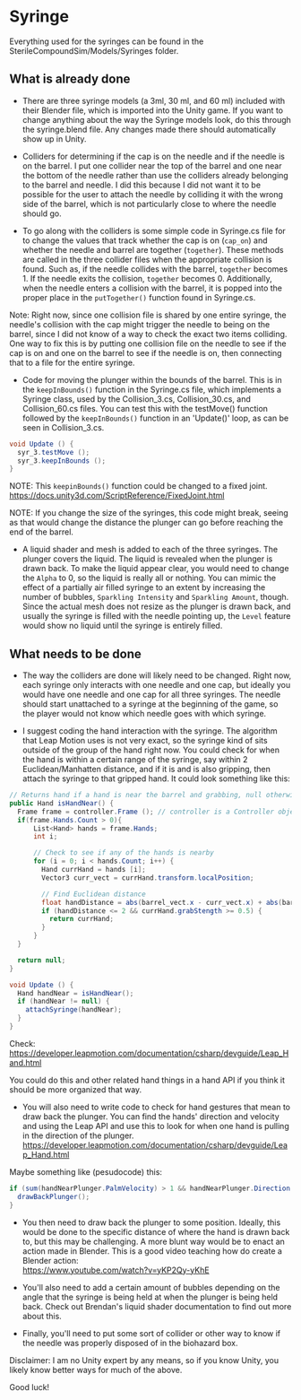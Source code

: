 # Syringe                                                                             
Everything used for the syringes can be found in the 
SterileCompoundSim/Models/Syringes folder.
                                                                                
                                                                                
## What is already done                                                            
* There are three syringe models (a 3ml, 30 ml, and 60 ml) included with their
Blender file, which is imported into the Unity game. If you want to change
anything about the way the Syringe models look, do this through the 
syringe.blend file. Any changes made there should automatically show up in Unity.
                                                                                
* Colliders for determining if the cap is on the needle and if the needle is on
the barrel. I put one collider near the top of the barrel and one near the
bottom of the needle rather than use the colliders already belonging to the
barrel and needle. I did this because I did not want it to be possible for
the user to attach the needle by colliding it with the wrong side of the barrel,
which is not particularly close to where the needle should go.
                                                                                
* To go along with the colliders is some simple code in Syringe.cs file for
to change the values that track whether the cap is on (`cap_on`) and whether
the needle and barrel are together (`together`). These methods are called in
the three collider files when the appropriate collision is found. Such as,
if the needle collides with the barrel, `together` becomes 1. If the needle
exits the collision, `together` becomes 0. Additionally, when the needle
enters a collision with the barrel, it is popped into the proper place in
the `putTogether()` function found in Syringe.cs.
                                                                               
Note: Right now, since one collision file is shared by one entire syringe,
the needle's collision with the cap might trigger the needle to being on
the barrel, since I did not know of a way to check the exact two items
colliding. One way to fix this is by putting one collision file on the needle
to see if the cap is on and one on the barrel to see if the needle is on,
then connecting that to a file for the entire syringe.
                                                                                                                                                                                                                                                
* Code for moving the plunger within the bounds of the barrel. This is in the
`keepInBounds()` function in the Syringe.cs file, which implements a Syringe
class, used by the Collision_3.cs, Collision_30.cs, and Collision_60.cs files.
You can test this with the testMove() function followed by the `keepInBounds()`
function in an 'Update()' loop, as can be seen in Collision_3.cs.
                                                                                
```cs
void Update () {
  syr_3.testMove ();
  syr_3.keepInBounds ();
}
```
                                                                                
NOTE: This `keepinBounds()` function could be changed to a fixed joint.
https://docs.unity3d.com/ScriptReference/FixedJoint.html
                                                                                
NOTE: If you change the size of the syringes, this code might break, seeing
as that would change the distance the plunger can go before reaching the end
of the barrel.

* A liquid shader and mesh is added to each of the three syringes. The plunger
covers the liquid. The liquid is revealed when the plunger is drawn back. To
make the liquid appear clear, you would need to change the `Alpha` to 0,
so the liquid is really all or nothing. You can mimic the effect of a partially
air filled syringe to an extent by increasing the number of bubbles, 
`Sparkling Intensity` and `Sparkling Amount`, though. Since the actual mesh does 
not resize as the plunger is drawn back, and usually the syringe is filled with 
the needle pointing up, the `Level` feature would show no liquid until the 
syringe is entirely filled.
                                                                                
                                                                                
## What needs to be done
* The way the colliders are done will likely need to be changed. Right now,
each syringe only interacts with one needle and one cap, but ideally you would
have one needle and one cap for all three syringes. The needle should start
unattached to a syringe at the beginning of the game, so the player would not
know which needle goes with which syringe.                                
                                                                                
* I suggest coding the hand interaction with the syringe. The algorithm that
Leap Motion uses is not very exact, so the syringe kind of sits outside of the
group of the hand right now. You could check for when the hand is within a
certain range of the syringe, say within 2 Euclidean/Manhatten distance, and 
if it is and is also gripping, then attach the syringe to that gripped hand. 
It could look something like this:         
                                                                                
```cs                                                        
// Returns hand if a hand is near the barrel and grabbing, null otherwise
public Hand isHandNear() {
  Frame frame = controller.Frame (); // controller is a Controller object
  if(frame.Hands.Count > 0){
      List<Hand> hands = frame.Hands;
      int i;

      // Check to see if any of the hands is nearby
      for (i = 0; i < hands.Count; i++) {
        Hand currHand = hands [i];
        Vector3 curr_vect = currHand.transform.localPosition;

        // Find Euclidean distance
        float handDistance = abs(barrel_vect.x - curr_vect.x) + abs(barrel_vect.y - curr_vect.y) + abs(barrel_vect.z - curr_vect.z);
        if (handDistance <= 2 && currHand.grabStength >= 0.5) {
          return currHand;
        }
      }
  }

  return null;
}
```
 
```cs
void Update () {
  Hand handNear = isHandNear();
  if (handNear != null) {
    attachSyringe(handNear);
  }
}
```
                                                                                
Check:                                                                             
https://developer.leapmotion.com/documentation/csharp/devguide/Leap_Hand.html 

You could do this and other related hand things in a hand API if you think it
should be more organized that way.
                                                                                
* You will also need to write code to check for hand gestures that mean to draw
back the plunger. You can find the hands' direction and velocity and using
the Leap API and use this to look for when one hand is pulling in the direction
of the plunger.                                                                             
https://developer.leapmotion.com/documentation/csharp/devguide/Leap_Hand.html
                                                                                
Maybe something like (pesudocode) this:
```c#
if (sum(handNearPlunger.PalmVelocity) > 1 && handNearPlunger.Direction is away from barrel) {
  drawBackPlunger();
}
```
                                                                              
* You then need to draw back the plunger to some position. Ideally, this
would be done to the specific distance of where the hand is drawn back to, but
this may be challenging. A more blunt way would be to enact an action made in
Blender. This is a good video teaching how do create a Blender action:                                
https://www.youtube.com/watch?v=yKP2Qy-yKhE
                                                                                
* You'll also need to add a certain amount of bubbles depending on the angle
that the syringe is being held at when the plunger is being held back. Check
out Brendan's liquid shader documentation to find out more about this.
                                                                                
* Finally, you'll need to put some sort of collider or other way to know if
the needle was properly disposed of in the biohazard box.
                                                                                
                                                                                
Disclaimer: I am no Unity expert by any means, so if you know Unity, you likely
know better ways for much of the above.
                                                                              
                                                                              
Good luck!
